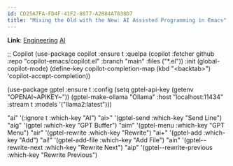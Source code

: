 ```yaml
---
id: CD25A7FA-FD4F-41F2-8877-A2884A7838D7
title: "Mixing the Old with the New: AI Assisted Programming in Emacs"
---
```


**Link**: [Engineering](id:CC58D5BD-1B6F-4464-AFC2-C805ED1B425D)
[AI](id:609F30EA-F47F-4BFA-9BBA-BB90091740DA)

;; Copilot (use-package copilot :ensure t :quelpa (copilot :fetcher
github :repo \"copilot-emacs/copilot.el\" :branch \"main\" :files
(\"\*.el\")) :init (global-copilot-mode) (define-key
copilot-completion-map (kbd \"\<backtab\>\")
\'copilot-accept-completion))

(use-package gptel :ensure t :config (setq gptel-api-key (getenv
\"OPENAI~APIKEY~\")) (gptel-make-ollama \"Ollama\" :host
\"localhost:11434\" :stream t :models \'(\"llama2:latest\")))

\"ai\" \'(:ignore t :which-key \"AI\") \"ai\>\" \'(gptel-send :which-key
\"Send Line\") \"aig\" \'(gptel :which-key \"GPT Buffer\") \"aim\"
\'(gptel-menu :which-key \"GPT Menu\") \"air\" \'(gptel-rewrite
:which-key \"Rewrite\") \"ai+\" \'(gptel-add :which-key \"Add\") \"ai!\"
\'(gptel-add-file :which-key \"Add File\") \"ain\"
\'(gptel--rewrite-next :which-key \"Rewrite Next\") \"aip\"
\'(gptel--rewrite-previous :which-key \"Rewrite Previous\")

